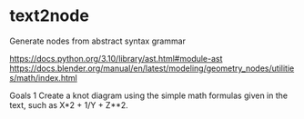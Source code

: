 # text2node
Generate nodes from abstract syntax grammar

https://docs.python.org/3.10/library/ast.html#module-ast
https://docs.blender.org/manual/en/latest/modeling/geometry_nodes/utilities/math/index.html

Goals
1 Create a knot diagram using the simple math formulas given in the text, such as X*2 + 1/Y + Z**2.

